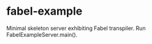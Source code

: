 # fabel-example
Minimal skeleton server exhibiting Fabel transpiler.  Run FabelExampleServer.main().
